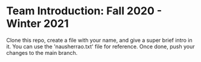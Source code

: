 # Team Introduction: Fall 2020 - Winter 2021
Clone this repo, create a file with your name, and give a super brief intro in it. You can use the 'nausherrao.txt' file for reference. Once done, push your changes to the main branch.
